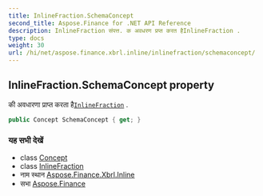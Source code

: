 ```yaml
---
title: InlineFraction.SchemaConcept
second_title: Aspose.Finance for .NET API Reference
description: InlineFraction संपत्त. क अवधरण प्रप्त करत हैInlineFraction .
type: docs
weight: 30
url: /hi/net/aspose.finance.xbrl.inline/inlinefraction/schemaconcept/
---
```

## InlineFraction.SchemaConcept property

की अवधारणा प्राप्त करता है[`InlineFraction`](../) .

```csharp
public Concept SchemaConcept { get; }
```

### यह सभी देखें

* class [Concept](../../../aspose.finance.xbrl/concept/)
* class [InlineFraction](../)
* नाम स्थान [Aspose.Finance.Xbrl.Inline](../../inlinefraction/)
* सभा [Aspose.Finance](../../../)


